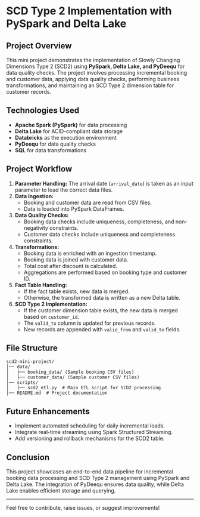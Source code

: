 # SCD Type 2 Implementation with PySpark and Delta Lake

## Project Overview
This mini project demonstrates the implementation of Slowly Changing Dimensions Type 2 (SCD2) using **PySpark, Delta Lake, and PyDeequ** for data quality checks. The project involves processing incremental booking and customer data, applying data quality checks, performing business transformations, and maintaining an SCD Type 2 dimension table for customer records.

## Technologies Used
- **Apache Spark (PySpark)** for data processing
- **Delta Lake** for ACID-compliant data storage
- **Databricks** as the execution environment
- **PyDeequ** for data quality checks
- **SQL** for data transformations

## Project Workflow
1. **Parameter Handling:** The arrival date (`arrival_date`) is taken as an input parameter to load the correct data files.
2. **Data Ingestion:**
   - Booking and customer data are read from CSV files.
   - Data is loaded into PySpark DataFrames.
3. **Data Quality Checks:**
   - Booking data checks include uniqueness, completeness, and non-negativity constraints.
   - Customer data checks include uniqueness and completeness constraints.
4. **Transformations:**
   - Booking data is enriched with an ingestion timestamp.
   - Booking data is joined with customer data.
   - Total cost after discount is calculated.
   - Aggregations are performed based on booking type and customer ID.
5. **Fact Table Handling:**
   - If the fact table exists, new data is merged.
   - Otherwise, the transformed data is written as a new Delta table.
6. **SCD Type 2 Implementation:**
   - If the customer dimension table exists, the new data is merged based on `customer_id`.
   - The `valid_to` column is updated for previous records.
   - New records are appended with `valid_from` and `valid_to` fields.

## File Structure
```
scd2-mini-project/
│── data/
│   ├── booking_data/ (Sample booking CSV files)
│   ├── customer_data/ (Sample customer CSV files)
│── scripts/
│   ├── scd2_etl.py  # Main ETL script for SCD2 processing
│── README.md  # Project documentation
```


## Future Enhancements
- Implement automated scheduling for daily incremental loads.
- Integrate real-time streaming using Spark Structured Streaming.
- Add versioning and rollback mechanisms for the SCD2 table.

## Conclusion
This project showcases an end-to-end data pipeline for incremental booking data processing and SCD Type 2 management using PySpark and Delta Lake. The integration of PyDeequ ensures data quality, while Delta Lake enables efficient storage and querying.

---
Feel free to contribute, raise issues, or suggest improvements!


